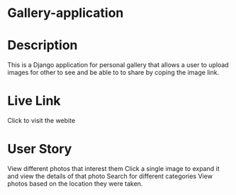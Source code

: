 # Gallery-application

# Description
This is a Django application for personal gallery that allows a user to upload images for other to see and be able to to share by coping the image link.

# Live Link
Click to visit the webite

# User Story
View different photos that interest them
Click a single image to expand it and view the details of that photo
Search for different categories
View photos based on the location they were taken.

